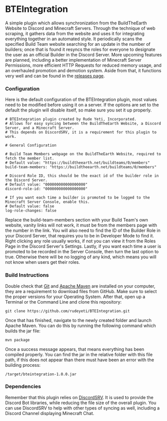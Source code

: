 # BTEIntegration
A simple plugin which allows synchronization from the BuildTheEarth Website to Discord and Minecraft Servers. Through the technique of web scraping, it gathers data from the website and uses it for integrating everything together in an automated style. It periodically scans the specified Build Team website searching for an update in the number of builders; once that is found it resyncs the roles for everyone to designate the user as an official Builder in the Discord Server. More upcoming features are planned, including a better implementation of Minecraft Server Permissions, more efficient HTTP Requests for reduced memory usage, and an overhauled promotion and demotion system. Aside from that, it functions very well and can be found in the [releases page](https://github.com/rudeyeti/BTEIntegration/releases).

### Configuration
Here is the default configuration of the BTEIntegration plugin, most values need to be modified before using it on a server. If the options are set to the default the plugin will disable itself, so make sure you set it up properly.
```
# BTEIntegration plugin created by Rude Yeti, Incorporated.
# Allows for easy syncing between the BuildTheEarth Website, a Discord Server, and a Minecraft Server.
# This depends on DiscordSRV, it is a requirement for this plugin to work.

# General Configuration

# Build Team Members webpage on the BuildTheEarth Website, required to fetch the member list.
# Default value: "https://buildtheearth.net/buildteams/0/members"
build-team-members: "https://buildtheearth.net/buildteams/0/members"

# Discord Role ID, this should be the exact id of the builder role in the Discord Server.
# Default value: "000000000000000000"
discord-role-id: "000000000000000000"

# If you want each time a builder is promoted to be logged to the Minecraft Server Console, enable this.
# Default value: false
log-role-changes: false
```
Replace the build-team-members section with your Build Team's own website, vanity links will not work, it must be from the members page with the number in the link. You will also need to find the ID of the Builder Role in your Discord Server, that requires you to be in Developer Mode to find it. Right clicking any role usually works, if not you can view it from the Roles Page in the Discord Server's Settings. Lastly, if you want each time a user is promoted to be recorded in the Server Console, then turn the last option to true. Otherwise there will be no logging of any kind, which means you will not know when users get their roles.

### Build Instructions
Double check that [Git](https://git-scm.com/downloads) and [Apache Maven](https://maven.apache.org/download.cgi) are installed on your computer, they are a requirement to download files from GitHub. Make sure to select the proper versions for your Operating System. After that, open up a Terminal or the Command Line and clone this repository:  
```
git clone https://github.com/rudeyeti/BTEIntegration.git
```  

Once that has finished, navigate to the newly created folder and launch Apache Maven. You can do this by running the following command which builds the jar file:  
```
mvn package
```

Once a success message appears, that means everything has been compiled properly. You can find the jar in the relative folder with this file path, if this does not appear than there must have been an error with the building process:  
```
/target/bteintegration-1.0.0.jar
```

### Dependencies
Remember that this plugin relies on [DiscordSRV](https://github.com/DiscordSRV/DiscordSRV). It is used to provide the Discord Bot libraries, while reducing the file size of the overall plugin. You can use DiscordSRV to help with other types of syncing as well, including a Discord Channel displaying Minecraft Chat.
